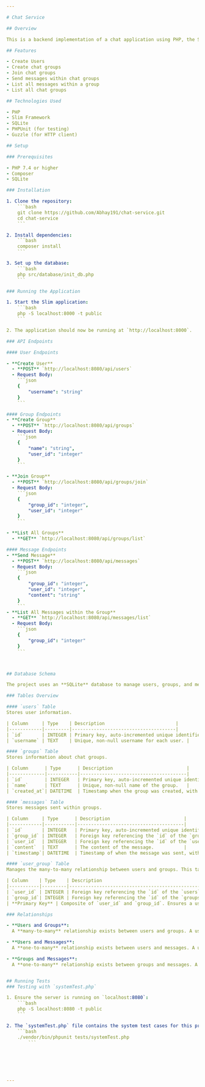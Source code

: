 ```yaml
---

# Chat Service

## Overview

This is a backend implementation of a chat application using PHP, the Slim framework, and SQLite. The application allows users to create public chat groups, join existing groups, and send messages within these groups. All groups are public, enabling any user to join any group. Additionally, users can view all messages within the groups.

## Features

- Create Users
- Create chat groups
- Join chat groups
- Send messages within chat groups
- List all messages within a group
- List all chat groups

## Technologies Used

- PHP
- Slim Framework
- SQLite
- PHPUnit (for testing)
- Guzzle (for HTTP client)

## Setup

### Prerequisites

- PHP 7.4 or higher
- Composer
- SQLite

### Installation

1. Clone the repository:
    ```bash
    git clone https://github.com/Abhay191/chat-service.git
    cd chat-service
    ```

2. Install dependencies:
    ```bash
    composer install
    ```

3. Set up the database:
    ```bash
    php src/database/init_db.php
    ```

### Running the Application

1. Start the Slim application:
    ```bash
    php -S localhost:8000 -t public
    ```

2. The application should now be running at `http://localhost:8000`.

### API Endpoints

#### User Endpoints

- **Create User**
  - **POST** `http://localhost:8080/api/users`
  - Request Body:
    ```json
    {
        "username": "string"
    }
    ```

#### Group Endpoints
- **Create Group**
  - **POST** `http://localhost:8080/api/groups`
  - Request Body:
    ```json
    {
        "name": "string",
        "user_id": "integer"
    }
    ```

- **Join Group**
  - **POST** `http://localhost:8080/api/groups/join`
  - Request Body:
    ```json
    {
        "group_id": "integer",
        "user_id": "integer"
    }
    ```

- **List All Groups**
  - **GET** `http://localhost:8080/api/groups/list`

#### Message Endpoints
- **Send Message**
  - **POST** `http://localhost:8080/api/messages`
  - Request Body:
    ```json
    {
        "group_id": "integer",
        "user_id": "integer",
        "content": "string"
    }
    ```
- **List All Messages within the Group**
  - **GET** `http://localhost:8080/api/messages/list`
  - Request Body:
    ```json
    {
        "group_id": "integer"
    }
    ```



## Database Schema

The project uses an **SQLite** database to manage users, groups, and messages. Below is an overview of the database schema, including the tables and their relationships.

### Tables Overview

#### `users` Table
Stores user information.

| Column     | Type    | Description                          |
|------------|---------|--------------------------------------|
| `id`       | INTEGER | Primary key, auto-incremented unique identifier for each user. |
| `username` | TEXT    | Unique, non-null username for each user. |

#### `groups` Table
Stores information about chat groups.

| Column      | Type      | Description                           |
|-------------|-----------|---------------------------------------|
| `id`        | INTEGER   | Primary key, auto-incremented unique identifier for each group. |
| `name`      | TEXT      | Unique, non-null name of the group.   |
| `created_at`| DATETIME  | Timestamp when the group was created, with a default value of the current timestamp. |

#### `messages` Table
Stores messages sent within groups.

| Column     | Type      | Description                           |
|------------|-----------|---------------------------------------|
| `id`       | INTEGER   | Primary key, auto-incremented unique identifier for each message. |
| `group_id` | INTEGER   | Foreign key referencing the `id` of the `groups` table. Represents the group where the message was sent. |
| `user_id`  | INTEGER   | Foreign key referencing the `id` of the `users` table. Represents the user who sent the message. |
| `content`  | TEXT      | The content of the message.           |
| `timestamp`| DATETIME  | Timestamp of when the message was sent, with a default value of the current timestamp. |

#### `user_group` Table
Manages the many-to-many relationship between users and groups. This table associates users with the groups they are members of.

| Column    | Type    | Description                                     |
|-----------|---------|-------------------------------------------------|
| `user_id` | INTEGER | Foreign key referencing the `id` of the `users` table. |
| `group_id`| INTEGER | Foreign key referencing the `id` of the `groups` table. |
| **Primary Key** | Composite of `user_id` and `group_id`. Ensures a user can only belong to a group once. |

### Relationships

- **Users and Groups**:  
  A **many-to-many** relationship exists between users and groups. A user can belong to multiple groups, and a group can have multiple users. This relationship is managed by the `user_group` table.

- **Users and Messages**:  
  A **one-to-many** relationship exists between users and messages. A user can send multiple messages, but each message is associated with a single user.

- **Groups and Messages**:  
  A **one-to-many** relationship exists between groups and messages. A group can contain many messages, but each message belongs to only one group.


## Running Tests
### Testing with `systemTest.php`

1. Ensure the server is running on `localhost:8080`:
    ```bash
    php -S localhost:8080 -t public
    ```

2. The `systemTest.php` file contains the system test cases for this project. To run this specific test file, use the following command:
    ```bash
    ./vendor/bin/phpunit tests/systemTest.php
        ```






---
```


